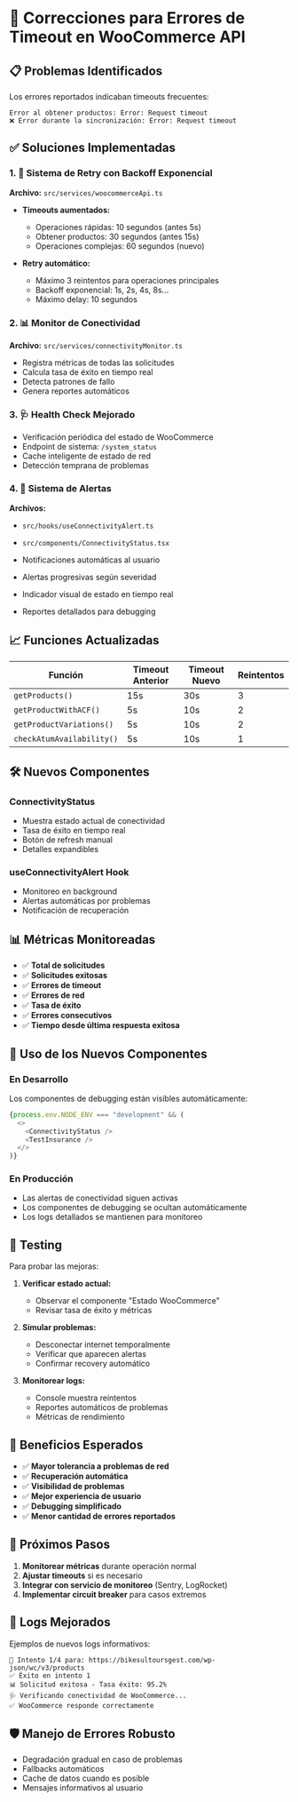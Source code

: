 # 🔧 Correcciones para Errores de Timeout en WooCommerce API

## 📋 Problemas Identificados

Los errores reportados indicaban timeouts frecuentes:

```
Error al obtener productos: Error: Request timeout
❌ Error durante la sincronización: Error: Request timeout
```

## ✅ Soluciones Implementadas

### 1. 🚀 Sistema de Retry con Backoff Exponencial

**Archivo:** `src/services/woocommerceApi.ts`

- **Timeouts aumentados:**
  - Operaciones rápidas: 10 segundos (antes 5s)
  - Obtener productos: 30 segundos (antes 15s)
  - Operaciones complejas: 60 segundos (nuevo)

- **Retry automático:**
  - Máximo 3 reintentos para operaciones principales
  - Backoff exponencial: 1s, 2s, 4s, 8s...
  - Máximo delay: 10 segundos

### 2. 📊 Monitor de Conectividad

**Archivo:** `src/services/connectivityMonitor.ts`

- Registra métricas de todas las solicitudes
- Calcula tasa de éxito en tiempo real
- Detecta patrones de fallo
- Genera reportes automáticos

### 3. 🩺 Health Check Mejorado

- Verificación periódica del estado de WooCommerce
- Endpoint de sistema: `/system_status`
- Cache inteligente de estado de red
- Detección temprana de problemas

### 4. 🔔 Sistema de Alertas

**Archivos:**

- `src/hooks/useConnectivityAlert.ts`
- `src/components/ConnectivityStatus.tsx`

- Notificaciones automáticas al usuario
- Alertas progresivas según severidad
- Indicador visual de estado en tiempo real
- Reportes detallados para debugging

## 📈 Funciones Actualizadas

| Función                   | Timeout Anterior | Timeout Nuevo | Reintentos |
| ------------------------- | ---------------- | ------------- | ---------- |
| `getProducts()`           | 15s              | 30s           | 3          |
| `getProductWithACF()`     | 5s               | 10s           | 2          |
| `getProductVariations()`  | 5s               | 10s           | 2          |
| `checkAtumAvailability()` | 5s               | 10s           | 1          |

## 🛠️ Nuevos Componentes

### ConnectivityStatus

- Muestra estado actual de conectividad
- Tasa de éxito en tiempo real
- Botón de refresh manual
- Detalles expandibles

### useConnectivityAlert Hook

- Monitoreo en background
- Alertas automáticas por problemas
- Notificación de recuperación

## 📊 Métricas Monitoreadas

- ✅ **Total de solicitudes**
- ✅ **Solicitudes exitosas**
- ✅ **Errores de timeout**
- ✅ **Errores de red**
- ✅ **Tasa de éxito**
- ✅ **Errores consecutivos**
- ✅ **Tiempo desde última respuesta exitosa**

## 🔧 Uso de los Nuevos Componentes

### En Desarrollo

Los componentes de debugging están visibles automáticamente:

```typescript
{process.env.NODE_ENV === "development" && (
  <>
    <ConnectivityStatus />
    <TestInsurance />
  </>
)}
```

### En Producción

- Las alertas de conectividad siguen activas
- Los componentes de debugging se ocultan automáticamente
- Los logs detallados se mantienen para monitoreo

## 🧪 Testing

Para probar las mejoras:

1. **Verificar estado actual:**
   - Observar el componente "Estado WooCommerce"
   - Revisar tasa de éxito y métricas

2. **Simular problemas:**
   - Desconectar internet temporalmente
   - Verificar que aparecen alertas
   - Confirmar recovery automático

3. **Monitorear logs:**
   - Console muestra reintentos
   - Reportes automáticos de problemas
   - Métricas de rendimiento

## 🚀 Beneficios Esperados

- ✅ **Mayor tolerancia a problemas de red**
- ✅ **Recuperación automática**
- ✅ **Visibilidad de problemas**
- ✅ **Mejor experiencia de usuario**
- ✅ **Debugging simplificado**
- ✅ **Menor cantidad de errores reportados**

## 🔮 Próximos Pasos

1. **Monitorear métricas** durante operación normal
2. **Ajustar timeouts** si es necesario
3. **Integrar con servicio de monitoreo** (Sentry, LogRocket)
4. **Implementar circuit breaker** para casos extremos

## 📝 Logs Mejorados

Ejemplos de nuevos logs informativos:

```
🔄 Intento 1/4 para: https://bikesultoursgest.com/wp-json/wc/v3/products
✅ Éxito en intento 1
📊 Solicitud exitosa - Tasa éxito: 95.2%
🩺 Verificando conectividad de WooCommerce...
✅ WooCommerce responde correctamente
```

## 🛡️ Manejo de Errores Robusto

- Degradación gradual en caso de problemas
- Fallbacks automáticos
- Cache de datos cuando es posible
- Mensajes informativos al usuario
